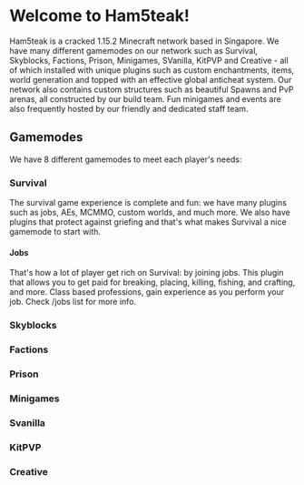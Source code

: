 # Welcome to Ham5teak!
Ham5teak is a cracked 1.15.2 Minecraft network based in Singapore. We have many different gamemodes on our network such as Survival, Skyblocks, Factions, Prison, Minigames, SVanilla, KitPVP and Creative - all of which installed with unique plugins such as custom enchantments, items, world generation and topped with an effective global anticheat system. Our network also contains custom structures such as beautiful Spawns and PvP arenas, all constructed by our build team. Fun minigames and events are also frequently hosted by our friendly and dedicated staff team.

## Gamemodes
We have 8 different gamemodes to meet each player's needs:

### Survival
The survival game experience is complete and fun: we have many plugins such as jobs, AEs, MCMMO, custom worlds, and much more. We also have plugins that protect against griefing and that's what makes Survival a nice gamemode to start with.
#### Jobs
That's how a lot of player get rich on Survival: by joining jobs. This plugin that allows you to get paid for breaking, placing, killing, fishing, and crafting, and more. Class based professions, gain experience as you perform your job. Check /jobs list for more info.

### Skyblocks
### Factions
### Prison
### Minigames
### Svanilla
### KitPVP
### Creative
